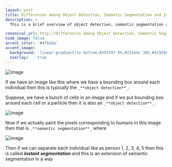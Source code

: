 ```yaml
---
layout: post
title: Differences among Object Detection, Semantic Segmentation and Instance Segmentation
description: >
  This is a brief overview of object detection, semantic segmentation and instance segmentation.

canonical_url: http://Differences among Object Detection, Semantic Segmentation and Instance Segmentation
hide_image: false
accent_color: '#4fb1ba'
accent_image:
  background: 'linear-gradient(to bottom,#193747 0%,#233e4c 30%,#3c929e 50%,#d5d5d4 70%,#cdccc8 100%)'
  overlay:    true
---
```


![image](https://user-images.githubusercontent.com/37147511/168232844-2765a69e-0ec9-455f-b581-78290403f1ed.png)

If we have an image like this where we have a bounding box around each individual then this is typically the `_**object detection**_`. 

Suppose, we have a bunch of cells in an image and if we put bounding box around each cell or a particle then it is also an `_**object detection**_`.

![image](https://user-images.githubusercontent.com/37147511/168235021-2682662c-fb0c-48ec-9e66-d1c8deb35cae.png)

Now if we actually paint the pixels corresponding to humans in this image then that is `_**semantic segmentation**_` where

![image](https://user-images.githubusercontent.com/37147511/168235625-5f9643d3-396e-4d5d-8fe0-25d71be1f04b.png)

Then if we can separate each individual like as person 1, 2, 3, 4, 5 then this is called _**instant segmentation**_ and this is an
extension of semantic segmentation in a way 


